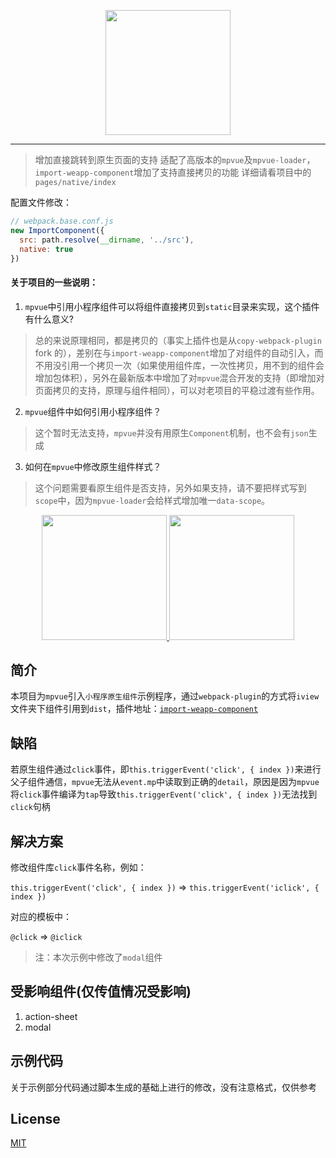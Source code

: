 <p align="center">
  <img width="200" src="https://raw.githubusercontent.com/JJJYY/mpvue-iview/master/static/qrcode.jpg">
</p>

----------

> 增加直接跳转到原生页面的支持
> 适配了高版本的`mpvue`及`mpvue-loader`，`import-weapp-component`增加了支持直接拷贝的功能
> 详细请看项目中的`pages/native/index`

配置文件修改：
```js
// webpack.base.conf.js
new ImportComponent({
  src: path.resolve(__dirname, '../src'),
  native: true
})
```

#### 关于项目的一些说明：
1. `mpvue`中引用小程序组件可以将组件直接拷贝到`static`目录来实现，这个插件有什么意义?
> 总的来说原理相同，都是拷贝的（事实上插件也是从`copy-webpack-plugin` fork 的），差别在与`import-weapp-component`增加了对组件的自动引入，而不用没引用一个拷贝一次（如果使用组件库，一次性拷贝，用不到的组件会增加包体积），另外在最新版本中增加了对`mpvue`混合开发的支持（即增加对页面拷贝的支持，原理与组件相同），可以对老项目的平稳过渡有些作用。

2. `mpvue`组件中如何引用小程序组件？
> 这个暂时无法支持，`mpvue`并没有用原生`Component`机制，也不会有`json`生成

3. 如何在`mpvue`中修改原生组件样式？
> 这个问题需要看原生组件是否支持，另外如果支持，请不要把样式写到`scope`中，因为`mpvue-loader`会给样式增加唯一`data-scope`。

<p align="center">
  <a href="http://mpvue.com/">
    <img width="200" src="http://mpvue.com/assets/logo.png">
  </a>
  <a href="https://weapp.iviewui.com">
    <img width="200" src="https://file.iviewui.com/weapp-logo.svg">
  </a>
</p>

## 简介
本项目为`mpvue`引入`小程序原生组件`示例程序，通过`webpack-plugin`的方式将`iview`文件夹下组件引用到`dist`，插件地址：[`import-weapp-component`](https://github.com/JJJYY/import-weapp-component)

## 缺陷
若原生组件通过`click`事件，即`this.triggerEvent('click', { index })`来进行父子组件通信，`mpvue`无法从`event.mp`中读取到正确的`detail`，原因是因为`mpvue`将`click`事件编译为`tap`导致`this.triggerEvent('click', { index })`无法找到`click`句柄

## 解决方案
修改组件库`click`事件名称，例如：

`this.triggerEvent('click', { index })` => `this.triggerEvent('iclick', { index })`

对应的模板中：

`@click` => `@iclick`

> 注：本次示例中修改了`modal`组件

## 受影响组件(仅传值情况受影响)
1. action-sheet
2. modal

## 示例代码
关于示例部分代码通过脚本生成的基础上进行的修改，没有注意格式，仅供参考

## License
[MIT](http://opensource.org/licenses/MIT)
